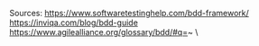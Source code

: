 Sources:
https://www.softwaretestinghelp.com/bdd-framework/
https://inviqa.com/blog/bdd-guide
https://www.agilealliance.org/glossary/bdd/#q=~
\
